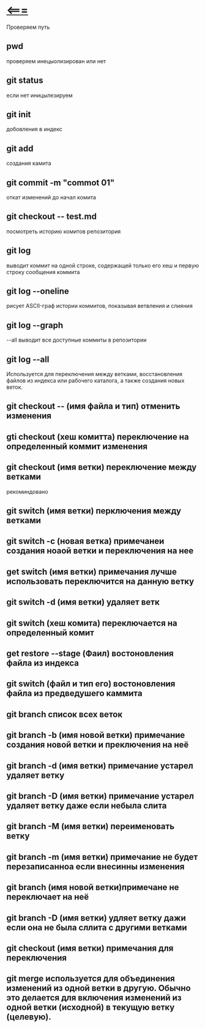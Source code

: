 
# [<===](/git_info.md)

Проверяем путь   
## pwd

проверяем инецыолизирован или нет   
## git status

если нет иницылезируем   
## git init

добовления в индекс
## git add

создания камита 
## git commit -m "commot 01"

откат изменений до начал комита
## git checkout -- test.md

посмотреть историю комитов репозитория 
## git log

выводит коммит на одной строке, содержащей только его хеш и первую строку сообщения
коммита
## git log --oneline

рисует ASCII-граф истории коммитов, показывая ветвления и слияния
## git log --graph

--all выводит все доступные коммиты в
репозитории
## git log --all

Используется для переключения между ветками, восстановления файлов из индекса или рабочего каталога, а также создания новых веток.
## git checkout -- (имя файла и тип) отменить изменения
## gti checkout (хеш комитта) переключение  на определенный коммит изменения

## git checkout (имя ветки) переключение между ветками

рекоминдовано 
## git switch (имя ветки) перключения между ветками 
## git switch -с (новая ветка) примечанеи создания ноаой ветки и переключения на нее
## get switch (имя ветки) примечания лучше использовать переключится на данную ветку
## git switch -d (имя ветки) удаляет ветк
## git switch (хеш комита) переключается на определенный комит 

## get restore --stage (Фаил) востоновления файла из индекса

## git switch (файл и  тип его) востоновления файла из предведушего каммита

## git branch список всех веток
## git branch -b (имя новой ветки) примечание создания новой ветки и преключения на неё
## git branch -d (имя ветки) примечание устарел удаляет ветку
## git branch -D (имя ветки) примечание устарел удаляет ветку даже если небыла слита
## git branch -M (имя ветки) переименовать ветку
## git branch -m (имя ветки) примечание не будет перезаписанноа если внесинны изменения 
## git branch (имя новой ветки)примечане не переключает на неё
## git branch -D (имя ветки) удляет ветку дажи если она не была сллита с другими ветками 
## git checkout (имя ветки) примечания для переключения

## git merge используется для объединения изменений из одной ветки в другую. Обычно это делается для включения изменений из одной ветки (исходной) в текущую ветку (целевую).